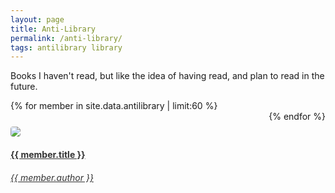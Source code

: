 ```yaml
---
layout: page
title: Anti-Library
permalink: /anti-library/
tags: antilibrary library
---
```


Books I haven't read, but like the idea of having read, and plan to read in the future.

<section style="display: flex; justify-content: space-between; flex-wrap: wrap">
{% for member in site.data.antilibrary | limit:60 %}
    <a target="_blank" rel="noopener noreferrer" href="https://www.librarything.com/isbn/{{ member.isbn }}" style="color: #333333; flex: 1; width: 100%; min-width: 200px; padding-top: 5%;">
        <div style="width: 200px">
            <img class="grow-me" src="http://covers.openlibrary.org/b/ISBN/{{ member.isbn }}-L.jpg">
        </div>
        <div style="width: 200px">
            <h4>{{ member.title }}</h4>
            <h6>{{ member.author }}</h6>
        </div>
    </a>
{% endfor %}
</section>

<style>
.grow-me {
  border-radius: 4px;
  transition: all .2s ease-in-out;
}

.grow-me:hover {
  transform: scale(1.02);
}

</style>

